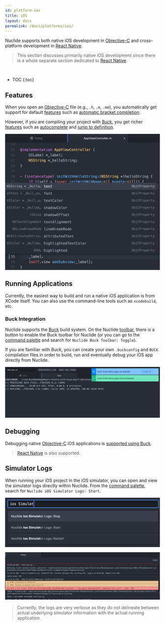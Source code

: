 ```yaml
---
id: platform-ios
title: iOS
layout: docs
permalink: /docs/platforms/ios/
---
```


Nuclide supports both native iOS development in [Objective-C](/docs/languages/objective-c) and
cross-platform development in [React Native](/docs/platforms/react-native).

> This section discusses primarily native iOS development since there is a whole separate section
> dedicated to [React Native](/docs/platforms/react-native).

<br/>

* TOC
{:toc}

## Features

When you open an [Objective-C](/docs/languages/objective-c/) file (e.g., `.h`, `.m`, `.mm`), you
automatically get support for default [features](/docs/languages/objective-c/#default-features) such
as
[automatic bracket completion](/docs/languages/objective-c/#default-features__automatic-bracket-completion).

However, if you are compiling your project with [Buck](http://buckbuild.com), you get richer
[features](/docs/languages/objective-c/#buck-enabled-features) such as
[autocomplete](/docs/languages/objective-c/#buck-enabled-features__autocomplete) and
[jump to definition](/docs/languages/objective-c/#buck-enabled-features__jump-to-definition).

![](/static/images/docs/platform-ios-native-autocomplete.png)

## Running Applications

Currently, the easiest way to build and run a native iOS application is from XCode itself.
You can also use the command-line tools such as `xcodebuild`, etc.

### Buck Integration

Nuclide supports the [Buck](https://buckbuild.com/) build system. On the Nuclide
[toolbar](/docs/features/toolbar), there is a button to enable the Buck toolbar for Nuclide (or you
can go to the [command palette](/docs/editor/basics/#command-palette) and search for
`Nuclide Buck Toolbar: Toggle`).

If you are familiar with Buck, you can create your own `.buckconfig` and `BUCK` compilation files
in order to build, run and eventually debug your iOS app directly from Nuclide.

![](/static/images/docs/platform-ios-buck-build.png)

## Debugging

Debugging native [Objective-C](/docs/languages/objective-c/) iOS applications is
[supported using Buck](/docs/languages/objective-c/#debugging).

> [React Native](/docs/platforms/react-native/#debugging) is also supported.

## Simulator Logs

When running your iOS project in the iOS simulator, you can open and view the simulator logs
directly within Nuclide. From the [command palette](/docs/editor/basics/#command-palette), search
for `Nuclide iOS Simulator Logs: Start`.

![](/static/images/docs/platform-ios-toggle-simulator.png)

![](/static/images/docs/platform-ios-simulator-output.png)

> Currently, the logs are very verbose as they do not delineate between actual underlying simulator
> information with the actual running application.
